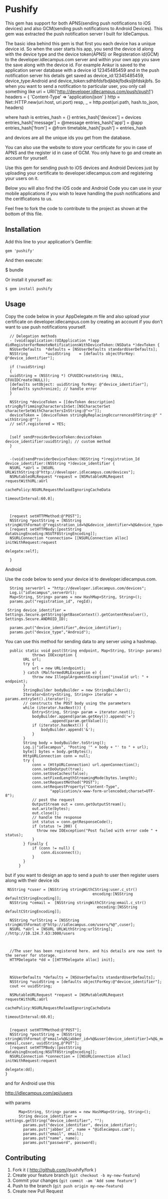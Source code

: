 # Pushify

This gem has support for both APNS(sending push notifications to iOS devices) and also GCM(sending push notifications to Android Devices). This gem was extracted the push notification server I built for IdleCampus. 

The basic idea behind this gem is that first you each device has a unique device id. So when the user starts his app, you send the device id along with the device type and the device token(APNS) or Registeration id(GCM) to the developer.idlecampus.com server and within your own app you save the save along with the device id. For example Ankur is saved to the application server database with a device id 12345485459 and in the push notification server his details get saved as device_id:12345485459, device_type:Android and device_token:sdhbfdsfbdjkbkjfbdksljbfdskjbfs. So when you want to send a notification to particular user, you only call something like 
          uri = URI('http://developer.idlecampus.com/push/push1')
          headers = { 'Content-Type' => 'application/json' }
          http = Net::HTTP.new(uri.host, uri.port)
          resp, _ = http.post(uri.path, hash.to_json, headers)
          
where hash is  entries_hash = {}
    entries_hash['devices'] = devices
    entries_hash['message'] = @message
    entries_hash['app'] = @app
    entries_hash['from'] = @from
    timetable_hash['push'] = entries_hash 
    
and devices are all the unique ids you get from the database.

You can also use the website to store your certificate for you in case of APNS and the register id in case of GCM. You only have to go and create an account for yourself.

Use this gem for sending push to iOS devices and Android Devices just by uploading your certificate to developer.idlecampus.com and registering your users on it.

Below you will also find the iOS code and Android Code you can use in your mobile applications if you wish to leave handling the push notifications and the ceritfications to us. 

Feel free to fork the code to contribute to the project as shown at the bottom of this file.

## Installation

Add this line to your application's Gemfile:

    gem 'pushify'

And then execute:

   $ bundle

Or install it yourself as:

    $ gem install pushify

## Usage


Copy the code below in your AppDelegate.m file and also upload your certificate on developer.idlecampus.com by creating an account if you don't want to use push notifications yourself.

      // Delegation methods
      - (void)application:(UIApplication *)app didRegisterForRemoteNotificationsWithDeviceToken:(NSData *)devToken {
      NSUserDefaults  *defaults = [NSUserDefaults standardUserDefaults];
      NSString        *uuidString    = [defaults objectForKey: @"device_identifier"];
      
      if (!uuidString)
      {
      uuidString = (NSString *) CFUUIDCreateString (NULL, CFUUIDCreate(NULL));
      [defaults setObject: uuidString forKey: @"device_identifier"];
      [defaults synchronize]; // handle error
      }
      
      NSString *deviceToken = [[devToken description] stringByTrimmingCharactersInSet:[NSCharacterSet characterSetWithCharactersInString:@"<>"]];
      deviceToken = [deviceToken stringByReplacingOccurrencesOfString:@" " withString:@""];
      // self.registered = YES;
      
      
      [self sendProviderDeviceToken:deviceToken device_identifier:uuidString]; // custom method
      }
      
      
      -(void)sendProviderDeviceToken:(NSString *)registration_Id device_identifier:(NSString *)device_identifier {
      NSURL *aUrl = [NSURL URLWithString:@"http://developer.idlecampus.com/devices"];
      NSMutableURLRequest *request = [NSMutableURLRequest requestWithURL:aUrl
                                                         cachePolicy:NSURLRequestReloadIgnoringCacheData
                                                     timeoutInterval:60.0];
      
      
      
      [request setHTTPMethod:@"POST"];
      NSString *postString = [NSString stringWithFormat:@"registration_id=%@&device_identifier=%@&device_type=IOS",registration_Id,device_identifier];
      [request setHTTPBody:[postString dataUsingEncoding:NSUTF8StringEncoding]];
      NSURLConnection *connection= [[NSURLConnection alloc] initWithRequest:request
                                                               delegate:self];
      
      }


Android

Use the code below to send your device id to developer.idlecampus.com. 

      String serverUrl = "http://developer.idlecampus.com/devices";
      Log.i("idlecampus",serverUrl);
      Map<String, String> params = new HashMap<String, String>();
      params.put("registration_id", regId);
              
     String device_identifier = Settings.Secure.getString(getBaseContext().getContentResolver(), Settings.Secure.ANDROID_ID);
      
      params.put("device_identifier",device_identifier);
      params.put("device_type","Android");


 You can use this method for sending data to any server using a hashmap.

      public static void post(String endpoint, Map<String, String> params)
                throws IOException {
            URL url;
            try {
                url = new URL(endpoint);
            } catch (MalformedURLException e) {
                throw new IllegalArgumentException("invalid url: " + endpoint);
            }
            StringBuilder bodyBuilder = new StringBuilder();
            Iterator<Entry<String, String>> iterator = params.entrySet().iterator();
            // constructs the POST body using the parameters
            while (iterator.hasNext()) {
                Entry<String, String> param = iterator.next();
                bodyBuilder.append(param.getKey()).append('=')
                        .append(param.getValue());
                if (iterator.hasNext()) {
                    bodyBuilder.append('&');
                }
            }
            String body = bodyBuilder.toString();
            Log.i("idlecampus", "Posting '" + body + "' to " + url);
            byte[] bytes = body.getBytes();
            HttpURLConnection conn = null;
            try {
                conn = (HttpURLConnection) url.openConnection();
                conn.setDoOutput(true);
                conn.setUseCaches(false);
                conn.setFixedLengthStreamingMode(bytes.length);
                conn.setRequestMethod("POST");
                conn.setRequestProperty("Content-Type",
                        "application/x-www-form-urlencoded;charset=UTF-8");
                // post the request
                OutputStream out = conn.getOutputStream();
                out.write(bytes);
                out.close();
                // handle the response
                int status = conn.getResponseCode();
                if (status != 200) {
                  throw new IOException("Post failed with error code " + status);
                }
            } finally {
                if (conn != null) {
                    conn.disconnect();
                }
            }
          }



 but if you want to design an app to send a push to user then register users along with their device ids

     NSString *cuser = [NSString stringWithCString:user.c_str()
                                           encoding:[NSString defaultCStringEncoding]];
      NSString *cemail =  [NSString stringWithCString:email.c_str()
                                             encoding:[NSString defaultCStringEncoding]];
      
      NSString *urlString = [NSString stringWithFormat:@"http://idlecampus.com/users/%@",cuser];
      NSURL *aUrl = [NSURL URLWithString:urlString];  //http://10.124.7.63:3000/users
     
      
      
      //The user has been registered here. and his details are now sent to the server for storage.
      HTTPDelegate *dd = [[HTTPDelegate alloc] init];
      
      
      
      NSUserDefaults *defaults = [NSUserDefaults standardUserDefaults];
      NSString *uuidString = [defaults objectForKey:@"device_identifier"];
      cout << uuidString;
      
      NSMutableURLRequest *request = [NSMutableURLRequest requestWithURL:aUrl
                                                             cachePolicy:NSURLRequestReloadIgnoringCacheData
                                                         timeoutInterval:60.0];
      
      
      [request setHTTPMethod:@"POST"];
      NSString *postString = [NSString stringWithFormat:@"email=%@&jabber_id=%@&user[device_identifier]=%@&_method=%@", cemail,cuser, uuidString,@"PUT"];
      [request setHTTPBody:[postString dataUsingEncoding:NSUTF8StringEncoding]];
      NSURLConnection *connection = [[NSURLConnection alloc] initWithRequest:request
                                                                    delegate:dd];
    }


and for Android use this

http://idlecampus.com/api/users

with params


          Map<String, String> params = new HashMap<String, String>();
          String device_identifier = settings.getString("device_identifier", "");
            params.put("device_identifier", device_identifier);
            params.put("jabber_id", name + "@idlecampus.com");
            params.put("email", email);
            params.put("name", name);
            params.put("password", password);




## Contributing

1. Fork it ( http://github.com/<my-github-username>/pushify/fork )
2. Create your feature branch (`git checkout -b my-new-feature`)
3. Commit your changes (`git commit -am 'Add some feature'`)
4. Push to the branch (`git push origin my-new-feature`)
5. Create new Pull Request
